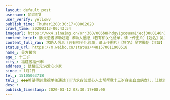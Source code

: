 ```yaml
---
layout: default_post
username: 加油吖8
user_verify: yellowv
publish_time: ThuMar1208:30:17+08002020
crawl_time: 20200313-00:43:54
imageurl: https://wx4.sinaimg.cn/orj360/006b8Hhdgy1gcquam1jecj30u0140n3m.jpg,https://wx4.sinaimg.cn/orj360/006b8Hhdgy1gcquaoblqqj30u0140k0y.jpg,https://wx3.sinaimg.cn/orj360/006b8Hhdgy1gcquapn5kij30u0140gpu.jpg,https://wx1.sinaimg.cn/orj360/006b8Hhdgy1gcquar8t02j31400u0jx1.jpg,https://wx3.sinaimg.cn/orj360/006b8Hhdgy1gcqub3km8gj30u01o01ky.jpg,https://wx3.sinaimg.cn/orj360/006b8Hhdgy1gcqub5a7wwj30u01400yr.jpg,https://wx4.sinaimg.cn/orj360/006b8Hhdgy1gcqub79vdoj30u0140qab.jpg,https://wx4.sinaimg.cn/orj360/006b8Hhdgy1gcqub90k52j30u0140wlh.jpg,https://wx1.sinaimg.cn/orj360/006b8Hhdgy1gcqubb9n3aj30u0140441.jpg
content_brief: 肺炎患者求助超话 求助人信息（若有相关化验单，请上传图片）【姓名】吴方馨怡【年龄】十三岁【所在城市】福建省福州市【所在小区、社区】鼓楼区元洪爱心小家【患病时间】1月2日【联系方式】●●●【其他紧急联系人】●●●希望得到重视单核通过🙏🙏🙏请求各位爱心人士帮 ...全文
content_full_raw: 求助人信息（若有相关化验单，请上传图片）【姓名】吴方馨怡【年龄】十三岁【所在城市】福建省福州市【所在小区、社区】鼓楼区元洪爱心小家【患病时间】1月2日【联系方式】●●●【其他紧急联系人】●●●希望得到重视单核通过🙏🙏🙏请求各位爱心人士帮帮我十三岁身患白血病女儿，让她渡过这个难关🙏🙏🙏原本什么都不知道的农村人只有在手机电视上才有的白血病，现实实在在的发生在了女儿的身上，经过化疗期间也知道了这病的严重性，她跟我说，妈妈我不想死，我想活着继续去上学，想陪在家里人身边，我也想女儿健康快乐的长大，但这病需要高昂的费用使我们一个农村承受不起，这一疗就已经花光了家里本就不富裕农村家庭的所有积蓄，现目前是借着亲朋好友的钱在进行二疗中，主任跟我说我女儿基因不好，以后还要准备骨髓移植，费用也至少要准备50万，天啊这可怎么办我不能失去她，所以我也不得已学着在微博上求助，我没什么文化又是刚学微博，有不懂的请大家多指教🙏🙏🙏盼望大家看到帮帮忙，哪怕是一次转发也是对我们的帮助！感恩好心人，祝你们一家幸福，健康，快乐！谢谢！联系电话15105063718
status_url: https://m.weibo.cn/status/4481570011900518
name_: 吴方馨怡
age_: 十三岁
city_: 福建省福州市
address_: 鼓楼区元洪爱心小家
since_: 1月2日
tel_: 15105063718
tel2_: ●●●希望得到重视单核通过🙏🙏🙏请求各位爱心人士帮帮我十三岁身患白血病女儿，让她渡过这个难关🙏🙏🙏原本什么都不知道的农村人只有在手机电视上才有的白血病，现实实在在的发生在了女儿的身上，经过化疗期间也知道了这病的严重性，她跟我说，妈妈我不想死，我想活着继续去上学，想陪在家里人身边，我也想女儿健康快乐的长大，但这病需要高昂的费用使我们一个农村承受不起，这一疗就已经花光了家里本就不富裕农村家庭的所有积蓄，现目前是借着亲朋好友的钱在进行二疗中，主任跟我说我女儿基因不好，以后还要准备骨髓移植，费用也至少要准备50万，天啊这可怎么办我不能失去她，所以我也不得已学着在微博上求助，我没什么文化又是刚学微博，有不懂的请大家多指教🙏🙏🙏盼望大家看到帮帮忙，哪怕是一次转发也是对我们的帮助！感恩好心人，祝你们一家幸福，健康，快乐！谢谢！联系电话15105063718
desc_: 
publish_timestamp: 2020-03-12 08:30:17+08:00
---
```

